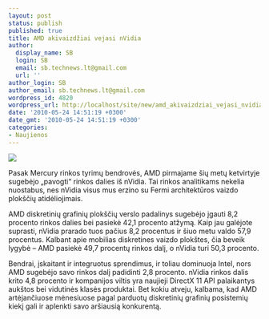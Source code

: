 ```yaml
---
layout: post
status: publish
published: true
title: AMD akivaizdžiai vejasi nVidia
author:
  display_name: SB
  login: SB
  email: sb.technews.lt@gmail.com
  url: ''
author_login: SB
author_email: sb.technews.lt@gmail.com
wordpress_id: 4820
wordpress_url: http://localhost/site/new/amd_akivaizdziai_vejasi_nvidia/
date: '2010-05-24 14:51:19 +0300'
date_gmt: '2010-05-24 14:51:19 +0300'
categories:
- Naujienos
---
```

<div class="imgright"><img src="http://t0.gstatic.com/images?q=tbn:XnI8oIbC-zkeKM:http://news.softpedia.com/images/news2/ATI-Linux-Video-Driver-9-9-Has-Support-for-openSUSE-11-1-2.jpg"  /></div>
<p>Pasak Mercury rinkos tyrimų bendrovės, AMD pirmajame šių metų ketvirtyje sugebėjo „pavogti“ rinkos dalies iš nVidia. Tai rinkos analitikams nekelia nuostabus, nes nVidia visus mus erzino su Fermi architektūros vaizdo plokščių atidėliojimais.</p>
<p>AMD diskretinių grafinių plokščių verslo padalinys sugebėjo įgauti 8,2 procento rinkos dalies bei pasiekė 42,1 procento atžymą. Kaip jau galėjote suprasti, nVidia prarado tuos pačius 8,2 procentus ir šiuo metu valdo 57,9 procentus. Kalbant apie mobilias diskretines vaizdo plokštes, čia beveik lygybė – AMD pasiekė 49,7 procentų rinkos dalį, o nVidia turi 50,3 procento.</p>
<p>Bendrai, įskaitant ir integruotus sprendimus, ir toliau dominuoja Intel, nors AMD sugebėjo savo rinkos dalį padidinti 2,8 procento. nVidia rinkos dalis krito 4,8 procento ir kompanijos viltis yra naujieji DirectX 11 API palaikantys aukštos bei vidutinės klasės produktai. Bet kokiu atveju, kalbama, kad AMD artėjančiuose mėnesiuose pagal parduotų diskretinių grafinių posistemių kiekį gali ir aplenkti savo aršiausią konkurentą.</p>

